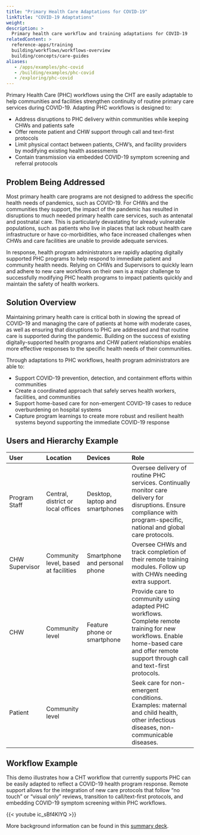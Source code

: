 ```yaml
---
title: "Primary Health Care Adaptations for COVID-19"
linkTitle: "COVID-19 Adaptations"
weight:
description: >
  Primary health care workflow and training adaptations for COVID-19
relatedContent: >
  reference-apps/training
  building/workflows/workflows-overview
  building/concepts/care-guides
aliases:
   - /apps/examples/phc-covid
   - /building/examples/phc-covid
   - /exploring/phc-covid
---
```


Primary Health Care (PHC) workflows using the CHT are easily adaptable to help communities and facilities strengthen continuity of routine primary care services during COVID-19. Adapting PHC workflows is designed to:

* Address disruptions to PHC delivery within communities while keeping CHWs and patients safe
* Offer remote patient and CHW support through call and text-first protocols
* Limit physical contact between patients, CHW’s, and facility providers by modifying existing health assessments
* Contain transmission via embedded COVID-19 symptom screening and referral protocols

## Problem Being Addressed

Most primary health care programs are not designed to address the specific health needs of pandemics, such as COVID-19. For CHWs and the communities they support, the impact of the pandemic has resulted in disruptions to much needed primary health care services, such as antenatal and postnatal care. This is particularly devastating for already vulnerable populations, such as patients who live in places that lack robust health care infrastructure or have co-morbidities, who face increased challenges when CHWs and care facilities are unable to provide adequate services.

In response, health program administrators are rapidly adapting digitally supported PHC programs to help respond to immediate patient and community health needs. Relying on CHWs and Supervisors to quickly learn and adhere to new care workflows on their own is a major challenge to successfully modifying PHC health programs to impact patients quickly and maintain the safety of health workers.

## Solution Overview

Maintaining primary health care is critical both in slowing the spread of COVID-19 and managing the care of patients at home with moderate cases, as well as ensuring that disruptions to PHC are addressed and that routine care is supported during the pandemic. Building on the success of existing digitally-supported health programs and CHW patient relationships enables more effective responses to the specific health needs of their communities.

Through adaptations to PHC workflows, health program administrators are able to:

* Support COVID-19 prevention, detection, and containment efforts within communities
* Create a coordinated approach that safely serves health workers, facilities, and communities
* Support home-based care for non-emergent COVID-19 cases to reduce overburdening on hospital systems
* Capture program learnings to create more robust and resilient health systems beyond supporting the immediate COVID-19 response

## Users and Hierarchy Example

| User           | Location                               | Devices                             | Role                                                                                                                                                                                                                                              |
| :------------- | :------------------------------------- | :---------------------------------- | :------------------------------------------------------------------------------------------------- |
| Program Staff  | Central, district or local offices      | Desktop, laptop and smartphones     | Oversee delivery of routine PHC services. Continually monitor care delivery for disruptions. Ensure compliance with program-specific, national and global care protocols.  |
| CHW Supervisor | Community level, based at facilities   | Smartphone and personal phone       | Oversee CHWs and track completion of their remote training modules. Follow up with CHWs needing extra support. |
| CHW            | Community level                        | Feature phone or smartphone         | Provide care to community using adapted PHC workflows. Complete remote training for new workflows. Enable home-based care and offer remote support through call and text-first protocols.|
| Patient        | Community level                        |                                     | Seek care for non-emergent conditions. Examples: maternal and child health, other infectious diseases, non-communicable diseases.   |

## Workflow Example

This demo illustrates how a CHT workflow that currently supports PHC can be easily adapted to reflect a COVID-19 health program response. Remote support allows for the integration of new care protocols that follow “no touch” or “visual only” reviews, transition to call/text-first protocols, and embedding COVID-19 symptom screening within PHC workflows.

{{< youtube ic_sBf4KlYQ >}} <br>

More background information can be found in this [summary deck](https://docs.google.com/presentation/d/1DBbEc2R6-TwgD4pp_LjTmgGXAUzZzeVrYlrDzFdWqSI).

